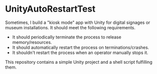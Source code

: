 # UnityAutoRestartTest

Sometimes, I build a "kiosk mode" app with Unity for digital signages or museum installations. It should meet the following requirements.

- It should periodically terminate the process to release memory/resources.
- It should automatically restart the process on terminations/crashes.
- It shouldn't restart the process when an operator manually stops it.

This repository contains a simple Unity project and a shell script fulfilling them.
